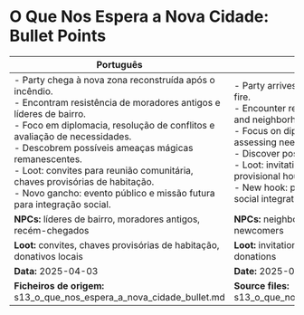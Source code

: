 
# O Que Nos Espera a Nova Cidade: Bullet Points

| Português                                                                                                                                                                                                                                                                                                                                                                                                                     | English                                                                                                                                                                                                                                                                                                                                                                                                      |
| ----------------------------------------------------------------------------------------------------------------------------------------------------------------------------------------------------------------------------------------------------------------------------------------------------------------------------------------------------------------------------------------------------------------------------- | ------------------------------------------------------------------------------------------------------------------------------------------------------------------------------------------------------------------------------------------------------------------------------------------------------------------------------------------------------------------------------------------------------------ |
| - Party chega à nova zona reconstruída após o incêndio.<br>- Encontram resistência de moradores antigos e líderes de bairro.<br>- Foco em diplomacia, resolução de conflitos e avaliação de necessidades.<br>- Descobrem possíveis ameaças mágicas remanescentes.<br>- Loot: convites para reunião comunitária, chaves provisórias de habitação.<br>- Novo gancho: evento público e missão futura para integração social.<br> | - Party arrives at the newly rebuilt area after the fire.<br>- Encounter resistance from longtime residents and neighborhood leaders.<br>- Focus on diplomacy, conflict resolution, and assessing needs.<br>- Discover possible lingering magical threats.<br>- Loot: invitations to community meeting, provisional housing keys.<br>- New hook: public event and future mission for social integration.<br> |
| **NPCs:** líderes de bairro, moradores antigos, recém-chegados                                                                                                                                                                                                                                                                                                                                                                | **NPCs:** neighborhood leaders, longtime residents, newcomers                                                                                                                                                                                                                                                                                                                                                |
| **Loot:** convites, chaves provisórias de habitação, donativos locais                                                                                                                                                                                                                                                                                                                                                         | **Loot:** invitations, provisional housing keys, local donations                                                                                                                                                                                                                                                                                                                                             |
| **Data:** 2025-04-03                                                                                                                                                                                                                                                                                                                                                                                                          | **Date:** 2025-04-03                                                                                                                                                                                                                                                                                                                                                                                         |
| **Ficheiros de origem:** s13_o_que_nos_espera_a_nova_cidade_bullet.md                                                                                                                                                                                                                                                                                                                                                         | **Source files:** s13_o_que_nos_espera_a_nova_cidade_bullet.md                                                                                                                                                                                                                                                                                                                                               |




















